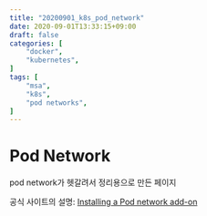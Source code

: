 ```yaml
---
title: "20200901_k8s_pod_network"
date: 2020-09-01T13:33:15+09:00
draft: false
categories: [
    "docker",
    "kubernetes",
]
tags: [
    "msa",
    "k8s",
    "pod networks",
]
---
```


# Pod Network
pod network가 헷갈려서 정리용으로 만든 페이지

공식 사이트의 설명: [Installing a Pod network add-on](https://kubernetes.io/docs/setup/production-environment/tools/kubeadm/create-cluster-kubeadm/#pod-network)

